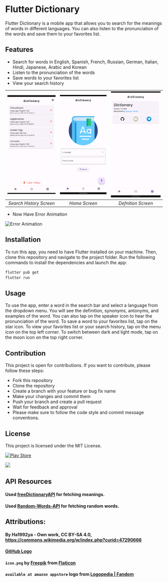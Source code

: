 # Flutter Dictionary

Flutter Dictionary is a mobile app that allows you to search for the meanings of words in different languages. You can also listen to the pronunciation of the words and save them to your favorites list.

## Features

- Search for words in English, Spanish, French, Russian, German, Italian, Hindi, Japanese, Arabic and Korean
- Listen to the pronunciation of the words
- Save words to your favorites list
- View your search history

| ![Screenshot](images/Screenshot2.png) | ![Screenshot](images/Screenshot1.png) | ![Screenshot](images/Screenshot3.png) |
| :---: | :---: | :---: |
| *Search History Screen* | *Home Screen* | *Defnition Screen* |

- Now Have Error Animation

<img width="250" height="500" src="images/Error_Preview.gif" alt="Error Animation" /> 

## Installation

To run this app, you need to have Flutter installed on your machine. Then, clone this repository and navigate to the project folder. Run the following commands to install the dependencies and launch the app:

```bash
flutter pub get
flutter run
```

## Usage

To use the app, enter a word in the search bar and select a language from the dropdown menu. You will see the definition, synonyms, antonyms, and examples of the word. You can also tap on the speaker icon to hear the pronunciation of the word. To save a word to your favorites list, tap on the star icon. To view your favorites list or your search history, tap on the menu icon on the top left corner. To switch between dark and light mode, tap on the moon icon on the top right corner.

## Contribution

This project is open for contributions. If you want to contribute, please follow these steps:

- Fork this repository
- Clone the repository
- Create a branch with your feature or bug fix name
- Make your changes and commit them
- Push your branch and create a pull request
- Wait for feedback and approval
- Please make sure to follow the code style and commit message conventions.

## License

This project is licensed under the MIT License.

[![Play Store](https://img.shields.io/badge/Google_Play-414141?style=for-the-badge&logo=google-play&logoColor=white)](https://play.google.com/store/apps/details?id=dangerahead.dictionary&pcampaignid=web_share)

[![](https://static.wikia.nocookie.net/logopedia/images/d/d6/Available_at_Amazon_Appstore.svg/revision/latest/scale-to-width-down/145?cb=20201007175539)](https://www.amazon.com/gp/product/B09BG7C574)

## API Resources

#### Used [freeDictionaryAPI](https://github.com/meetDeveloper/freeDictionaryAPI) for fetching meanings.

#### Used [Random-Words-API](https://github.com/mcnaveen/Random-Words-API) for fetching random words.

## Attributions:

#### By Ha1992ya - Own work, CC BY-SA 4.0, https://commons.wikimedia.org/w/index.php?curid=47290666

#### [GitHub Logo](https://github.githubassets.com/images/modules/logos_page/GitHub-Mark.png)

#### `icon.png` by [Freepik](https://www.freepik.com) from [Flaticon](https://www.flaticon.com/)

#### `available at amazon appstore` logo from [Logopedia | Fandom](https://logos.fandom.com/wiki/Amazon_Appstore)
